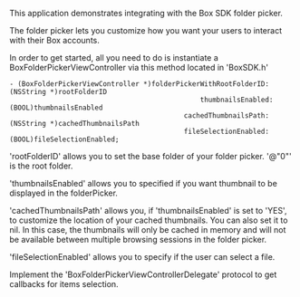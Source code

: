 This application demonstrates integrating with the Box SDK folder picker.

The folder picker lets you customize how you want your users to interact with their Box accounts.

In order to get started, all you need to do is instantiate a BoxFolderPickerViewController via this method located in 'BoxSDK.h'

```objc
- (BoxFolderPickerViewController *)folderPickerWithRootFolderID:(NSString *)rootFolderID 
                                               thumbnailsEnabled:(BOOL)thumbnailsEnabled 
                                           cachedThumbnailsPath:(NSString *)cachedThumbnailsPath
                                           fileSelectionEnabled:(BOOL)fileSelectionEnabled;
```

'rootFolderID' allows you to set the base folder of your folder picker. '@"0"' is the root folder.

'thumbnailsEnabled' allows you to specified if you want thumbnail to be displayed in the folderPicker.

'cachedThumbnailsPath' allows you, if 'thumbnailsEnabled' is set to 'YES', to customize the location of your cached thumbnails. You can also set it to nil. In this case, the thumbnails will only be cached in memory and will not be available between multiple browsing sessions in the folder picker.

'fileSelectionEnabled' allows you to specify if the user can select a file.

Implement the 'BoxFolderPickerViewControllerDelegate' protocol to get callbacks for items selection.